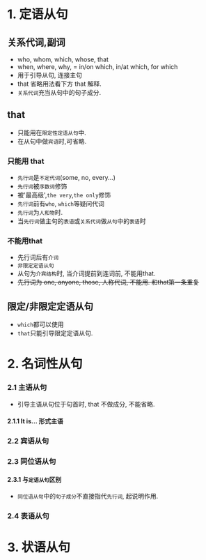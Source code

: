 # 1. 定语从句

## 关系代词,副词

- who, whom, which, whose, that
- when, where, why, = in/on which, in/at which, for which
-  用于引导从句, 连接主句
- that 省略用法看下方 that 解释.
- `关系代词`充当从句中的句子成分.

## that

- 只能用在`限定性定语从句`中.
- 在从句中做`宾语`时,可省略.

### 只能用 that

- `先行词`是`不定代词`(some, no, every...)
- `先行词`被`序数词`修饰
- 被'最高级',`the very`,`the only`修饰
- `先行词`前有`who`, `which`等疑问代词
- `先行词`为`人和物`时.
- 当`先行词`做主句的`表语`或`关系代词`做`从句`中的`表语`时

### 不能用that

- 先行词后有`介词`
- `非限定定语从句`
- 从句为`介宾结构`时,  当介词提前到连词前, 不能用that.
- ~~先行词为 one, anyone, those, 人称代词, 不能用. 和that第一条重复~~

## 限定/非限定定语从句

- `which`都可以使用
- `that`只能引导限定定语从句.



# 2. 名词性从句

### 2.1 主语从句

- 引导主语从句位于句首时, that 不做成分, 不能省略.

#### 2.1.1 It is... 形式主语

### 2.2 宾语从句

### 2.3 同位语从句 

#### 2.3.1 与`定语从句`区别

- `同位语从句`中的`句子成分`不直接指代`先行词`, 起说明作用. 



### 2.4 表语从句



# 3. 状语从句









